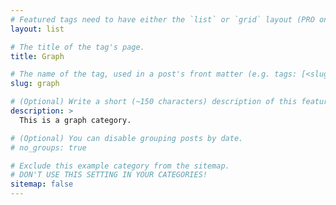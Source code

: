 ```yaml
---
# Featured tags need to have either the `list` or `grid` layout (PRO only).
layout: list

# The title of the tag's page.
title: Graph

# The name of the tag, used in a post's front matter (e.g. tags: [<slug>]).
slug: graph

# (Optional) Write a short (~150 characters) description of this featured tag.
description: >
  This is a graph category.

# (Optional) You can disable grouping posts by date.
# no_groups: true

# Exclude this example category from the sitemap.
# DON'T USE THIS SETTING IN YOUR CATEGORIES!
sitemap: false
---
```

